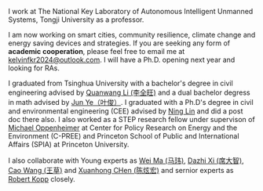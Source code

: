 I work at The National Key Laboratory of Autonomous Intelligent Unmanned Systems, Tongji University as a professor. 

I am now working on smart cities, community resilience, climate change and energy saving devices and strategies. If you are seeking any form of **academic cooperation**, please feel free to email me at [kelvinfkr2024@outlook.com](mailto:kelvinfkr2024@outlook.com). I will have a Ph.D. opening next year and looking for RAs. 

I graduated from Tsinghua University with a bachelor's degree in civil engineering advised by [Quanwang Li (李全旺)](https://www.civil.tsinghua.edu.cn/ce/info/1134/1862.htm) and a dual bachelor degress in math advised by [Jun Ye（叶俊）](https://math.tsinghua.edu.cn/info/1099/1746.htm). I graduated with a Ph.D's degree in civil and environmental engineering (CEE) advised by [Ning Lin](https://cee.princeton.edu/people/ning-lin) and did a post doc there also. I also worked as a STEP research fellow under supervison of [Michael Oppenheimer](https://scholar.princeton.edu/oppenheimer) at Center for Policy Research on Energy and the Environment (C-PREE) and Princeton School of Public and International Affairs (SPIA) at Princeton University.

I also collaborate with Young experts as [Wei Ma (马玮)](https://www.polyu.edu.hk/cee/people/academic-staff/dr-wei-ma/), [Dazhi Xi (席大智)](https://scholar.google.com/citations?user=j69OYfEAAAAJ&hl=en&oi=ao), [Cao Wang (王草)](https://scholar.google.com/citations?user=2VZIB58AAAAJ) and [Xuanhong CHen (陈炫宏)](https://scholar.google.com/citations?user=UuCqlfEAAAAJ) and sernior experts as [Robert Kopp](https://scholar.google.com/citations?user=ceifbhUAAAAJ) closely. 

